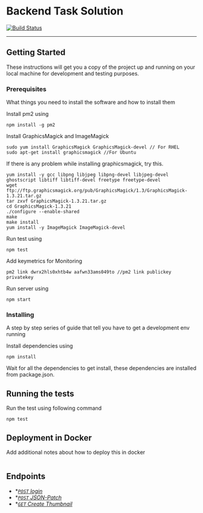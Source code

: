 
# Backend Task Solution

[![Build Status](https://travis-ci.org/shubham-mahajan/node-server-boilerplate.svg?branch=master)](https://travis-ci.org/shubham-mahajan/backend-server-node)

----------------
## Getting Started

These instructions will get you a copy of the project up and running on your local machine for development and testing purposes.

### Prerequisites

What things you need to install the software and how to install them <br/>

Install pm2 using 

```
npm install -g pm2
```

Install GraphicsMagick and ImageMagick

```
sudo yum install GraphicsMagick GraphicsMagick-devel // For RHEL
sudo apt-get install graphicsmagick //For Ubuntu
```

If there is any problem while installing graphicsmagick, try this.

```
yum install -y gcc libpng libjpeg libpng-devel libjpeg-devel ghostscript libtiff libtiff-devel freetype freetype-devel
wget ftp://ftp.graphicsmagick.org/pub/GraphicsMagick/1.3/GraphicsMagick-1.3.21.tar.gz
tar zxvf GraphicsMagick-1.3.21.tar.gz
cd GraphicsMagick-1.3.21
./configure --enable-shared
make
make install
yum install -y ImageMagick ImageMagick-devel
```



Run test using
```
npm test
```

Add keymetrics for Monitoring 
```
pm2 link dwrx2hls0xhtb4w aafwn33ams049to //pm2 link publickey privatekey
```

Run server using
```
npm start
```

### Installing

A step by step series of guide that tell you have to get a development env running

Install dependencies using
```
npm install
```

Wait for all the dependencies to get install, these dependencies are installed from package.json.

## Running the tests

Run the test using following command

```
npm test
```


## Deployment in Docker

Add additional notes about how to deploy this in docker

```
```


## Endpoints

- **[<code>POST</code> login](https://github.com/shubham-mahajan/backend-task/blob/master/documenation/login.md)*
- **[<code>POST</code> JSON-Patch](https://github.com/shubham-mahajan/backend-task/blob/master/documenation/json_patch.md)*
- **[<code>GET</code> Create Thumbnail](https://github.com/shubham-mahajan/backend-task/blob/master/documenation/createThumbnail.md)*
